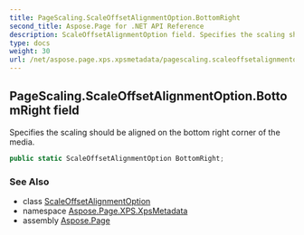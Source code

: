 ```yaml
---
title: PageScaling.ScaleOffsetAlignmentOption.BottomRight
second_title: Aspose.Page for .NET API Reference
description: ScaleOffsetAlignmentOption field. Specifies the scaling should be aligned on the bottom right corner of the media
type: docs
weight: 30
url: /net/aspose.page.xps.xpsmetadata/pagescaling.scaleoffsetalignmentoption/bottomright/
---
```

## PageScaling.ScaleOffsetAlignmentOption.BottomRight field

Specifies the scaling should be aligned on the bottom right corner of the media.

```csharp
public static ScaleOffsetAlignmentOption BottomRight;
```

### See Also

* class [ScaleOffsetAlignmentOption](../)
* namespace [Aspose.Page.XPS.XpsMetadata](../../pagescaling.scaleoffsetalignmentoption/)
* assembly [Aspose.Page](../../../)


